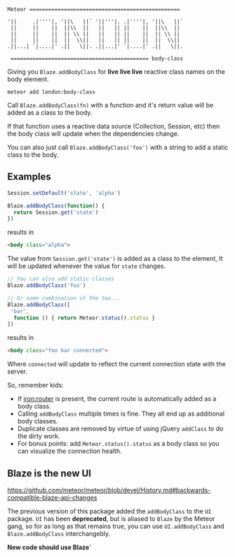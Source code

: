 ```
Meteor ================================================

'||     .|''''|, '||\   ||` '||'''|. .|''''|, '||\   ||`
 ||     ||    ||  ||\\  ||   ||   || ||    ||  ||\\  ||
 ||     ||    ||  || \\ ||   ||   || ||    ||  || \\ ||
 ||     ||    ||  ||  \\||   ||   || ||    ||  ||  \\||
.||...| `|....|' .||   \||. .||...|' `|....|' .||   \||.

 ============================================ body-class
```

Giving you `Blaze.addBodyClass` for **live live live** reactive class names on the body element.

```shell
meteor add london:body-class
```

Call `Blaze.addBodyClass(fn)` with a function and it's return value will be added as a class to the body.

If that function uses a reactive data source (Collection, Session, etc) then the body class will update when the dependencies change.

You can also just call `Blaze.addBodyClass('foo')` with a string to add a static class to the body.

## Examples

```javascript
Session.setDefault('state', 'alpha')

Blaze.addBodyClass(function() {
  return Session.get('state')
})
```
results in
```html
<body class="alpha">
```

The value from `Session.get('state')` is added as a class to the <body> element,
It will be updated whenever the value for `state` changes.


```javascript
// You can also add static classes
Blaze.addBodyClass('foo')

// Or some combination of the two...
Blaze.addBodyClass([
 'bar',
  function () { return Meteor.status().status }
])
```
results in

```html
<body class="foo bar connected">
```

Where `connected` will update to reflect the current connection state with the server.

So, remember kids:

- If [iron:router](https://atmospherejs.com/iron/router) is present, the current route is automatically added as a body class.
- Calling `addBodyClass` multiple times is fine. They all end up as additional body classes.
- Duplicate classes are removed by virtue of using jQuery `addClass` to do the dirty work.
- For bonus points: add `Meteor.status().status` as a body class so you can visualize the connection health.

## Blaze is the new UI

https://github.com/meteor/meteor/blob/devel/History.md#backwards-compatible-blaze-api-changes

The previous version of this package added the `addBodyClass` to the `UI` package.
`UI` has been **deprecated**, but is aliased to `Blaze` by the Meteor gang, so for as long as that remains true,
you can use `UI.addBodyClass` and `Blaze.addBodyClass` interchangebly.

**New code should use Blaze`**

